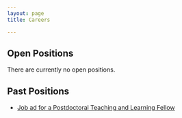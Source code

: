 ```yaml
---
layout: page
title: Careers

---
```


## Open Positions
There are currently no open positions.

## Past Positions
* [Job ad for a Postdoctoral Teaching and Learning Fellow](https://github.com/UBC-MDS/mds-stats-teaching-fellow)
